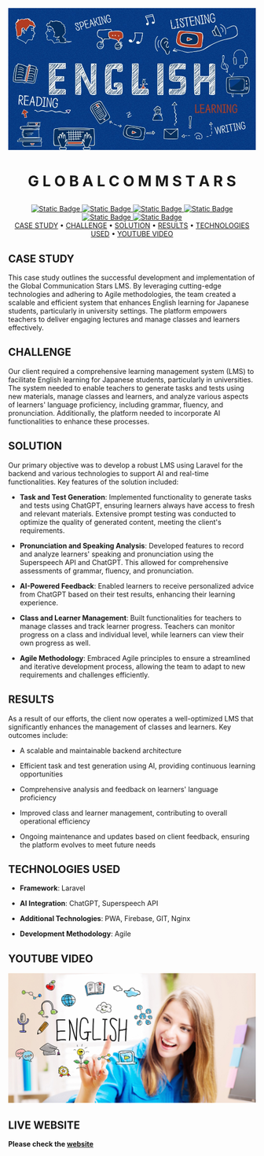 <div align="center">
  <img src='./globalcommstars-intro.jpg'>
  <h3 style="font-size: 30px" align='center'> G L O B A L C O M M S T A R S </h3>
</div>

<div align="center">
  <a href="https://laravel.com/">
    <img alt="Static Badge" src="https://img.shields.io/badge/Laravel-FF2D20?style=for-the-badge&logo=laravel&logoColor=white">
  </a>
  <a href="https://platform.openai.com/docs/overview">
    <img alt="Static Badge" src="https://img.shields.io/badge/OpenAI-33cc33?style=for-the-badge&logo=openai&logoColor=white">
  </a>
  <a href="https://www.speechsuper.com/">
    <img alt="Static Badge" src="https://img.shields.io/badge/Superspeech-API-ffff66?style=for-the-badge&logo=Superspeech&logoColor=white">
  </a>
  <a href="https://github.com/shailesh-ladumor/laravel-pwa">
    <img alt="Static Badge" src="https://img.shields.io/badge/PWA-6600ff?style=for-the-badge&logo=PWA&logoColor=white">
  </a>
  <a href="https://console.firebase.google.com/">
    <img alt="Static Badge" src="https://img.shields.io/badge/Firebase-ff6600?style=for-the-badge&logo=Firebase&logoColor=white">
  </a>
  <a href="https://nginx.org/en/">
    <img alt="Static Badge" src="https://img.shields.io/badge/Nginx-009999?style=for-the-badge&logo=Nginx&logoColor=white">
  </a>
</div>

<div align="center">
  <a href="#case-study">CASE STUDY</a> •
  <a href="#challenge">CHALLENGE</a> •
  <a href="#solution">SOLUTION</a> •
  <a href="#results">RESULTS</a> •
  <a href="#technologies-used">TECHNOLOGIES USED</a> •
  <a href="#youtube-video">YOUTUBE VIDEO</a>
</div>

## CASE STUDY

This case study outlines the successful development and implementation of the Global Communication Stars LMS. By leveraging cutting-edge technologies and adhering to Agile methodologies, the team created a scalable and efficient system that enhances English learning for Japanese students, particularly in university settings. The platform empowers teachers to deliver engaging lectures and manage classes and learners effectively.

## CHALLENGE

Our client required a comprehensive learning management system (LMS) to facilitate English learning for Japanese students, particularly in universities. The system needed to enable teachers to generate tasks and tests using new materials, manage classes and learners, and analyze various aspects of learners' language proficiency, including grammar, fluency, and pronunciation. Additionally, the platform needed to incorporate AI functionalities to enhance these processes.


## SOLUTION
Our primary objective was to develop a robust LMS using Laravel for the backend and various technologies to support AI and real-time functionalities. Key features of the solution included:

- <b>Task and Test Generation</b>: Implemented functionality to generate tasks and tests using ChatGPT, ensuring learners always have access to fresh and relevant materials. Extensive prompt testing was conducted to optimize the quality of generated content, meeting the client's requirements.

- <b>Pronunciation and Speaking Analysis</b>: Developed features to record and analyze learners' speaking and pronunciation using the Superspeech API and ChatGPT. This allowed for comprehensive assessments of grammar, fluency, and pronunciation.

- <b>AI-Powered Feedback</b>: Enabled learners to receive personalized advice from ChatGPT based on their test results, enhancing their learning experience.

- <b>Class and Learner Management</b>: Built functionalities for teachers to manage classes and track learner progress. Teachers can monitor progress on a class and individual level, while learners can view their own progress as well.

- <b>Agile Methodology</b>: Embraced Agile principles to ensure a streamlined and iterative development process, allowing the team to adapt to new requirements and challenges efficiently.

## RESULTS

As a result of our efforts, the client now operates a well-optimized LMS that significantly enhances the management of classes and learners. Key outcomes include:

- A scalable and maintainable backend architecture

- Efficient task and test generation using AI, providing continuous learning opportunities

- Comprehensive analysis and feedback on learners' language proficiency

- Improved class and learner management, contributing to overall operational efficiency

- Ongoing maintenance and updates based on client feedback, ensuring the platform evolves to meet future needs

## TECHNOLOGIES USED

- <b>Framework</b>: Laravel

- <b>AI Integration</b>: ChatGPT, Superspeech API

- <b>Additional Technologies</b>: PWA, Firebase, GIT, Nginx

- <b>Development Methodology</b>: Agile

## YOUTUBE VIDEO

[![Watch the video](/globalcommstars.jpg)](https://www.youtube.com/watch?v=G1-xrvXiVhk)

## LIVE WEBSITE
<b>Please check the [website](https://globalcommstars.org/)</b>

